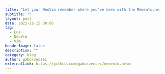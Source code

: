 ```yaml
---
title: "Let your NeoVim remember where you've been with the Memento.nvim plugin"
subtitle: ""
layout: post
date: 2021-11-15 00:00
tag:
  - Lua
  - NeoVim
  - Vim
headerImage: false
description: ""
category: blog
author: gaborvecsei
externalLink: https://github.com/gaborvecsei/memento.nvim
---
```

